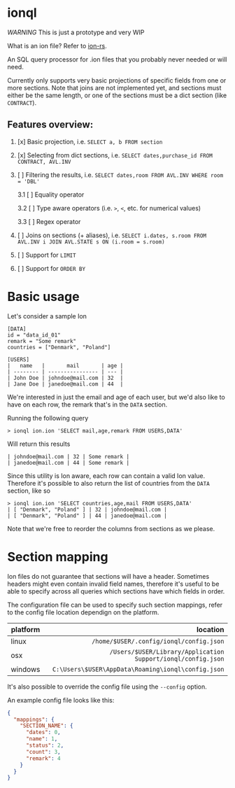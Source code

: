 # ionql

*WARNING* This is just a prototype and very WIP

What is an ion file? Refer to [ion-rs](https://github.com/pzol/ion_rs).

An SQL query processor for .ion files that you probably never needed or will need.

Currently only supports very basic projections of specific fields from one or more sections. Note that joins are not implemented yet, and sections must either be the same length, or one of the sections must be a dict section (like `CONTRACT`).

## Features overview:

1. [x] Basic projection, i.e. `SELECT a, b FROM section`
2. [x] Selecting from dict sections, i.e. `SELECT dates,purchase_id FROM CONTRACT, AVL.INV`
3. [ ] Filtering the results, i.e. `SELECT dates,room FROM AVL.INV WHERE room = 'DBL'`

    3.1 [ ] Equality operator

    3.2 [ ] Type aware operators (i.e. `>`, `<`, etc. for numerical values)

    3.3 [ ] Regex operator
4. [ ] Joins on sections (+ aliases), i.e. `SELECT i.dates, s.room FROM AVL.INV i JOIN AVL.STATE s ON (i.room = s.room)`
5. [ ] Support for `LIMIT`
6. [ ] Support for `ORDER BY`

# Basic usage
Let's consider a sample Ion
```
[DATA]
id = "data_id_01"
remark = "Some remark"
countries = ["Denmark", "Poland"]

[USERS]
|   name   |       mail       | age |
| -------- | ---------------- | --- |
| John Doe | johndoe@mail.com | 32  |
| Jane Doe | janedoe@mail.com | 44  |
```

We're interested in just the email and age of each user, but we'd also like to have on each row,
the remark that's in the `DATA` section.

Running the following query

```
> ionql ion.ion 'SELECT mail,age,remark FROM USERS,DATA'
```

Will return this results
```
| johndoe@mail.com | 32 | Some remark |
| janedoe@mail.com | 44 | Some remark |
```

Since this utility is Ion aware, each row can contain a valid Ion value. Therefore it's possible to also return the list of countries from the `DATA` section, like so

```
> ionql ion.ion 'SELECT countries,age,mail FROM USERS,DATA'
| [ "Denmark", "Poland" ] | 32 | johndoe@mail.com |
| [ "Denmark", "Poland" ] | 44 | janedoe@mail.com |
```

Note that we're free to reorder the columns from sections as we please.

# Section mapping

Ion files do not guarantee that sections will have a header. Sometimes headers might even contain invalid field names, therefore it's useful to be able to specify across all queries which sections have which fields in order.

The configuration file can be used to specify such section mappings, refer to the config file location dependign on the platform.

| platform |                                                     location |
| -------- | -----------------------------------------------------------: |
| linux    |                      `/home/$USER/.config/ionql/config.json` |
| osx      | `/Users/$USER/Library/Application Support/ionql/config.json` |
| windows  |           `C:\Users\$USER\AppData\Roaming\ionql\config.json` |

It's also possible to override the config file using the `--config` option.

An example config file looks like this:
```json
{
  "mappings": {
    "SECTION_NAME": {
      "dates": 0,
      "name": 1,
      "status": 2,
      "count": 3,
      "remark": 4
    }
  }
}
```
